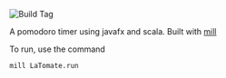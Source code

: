 ![Build Tag](https://travis-ci.com/markehammons/LaTomate.svg?branch=master)

A pomodoro timer using javafx and scala. Built with [mill](https://github.com/lihaoyi/mill)

To run, use the command

``
mill LaTomate.run
``